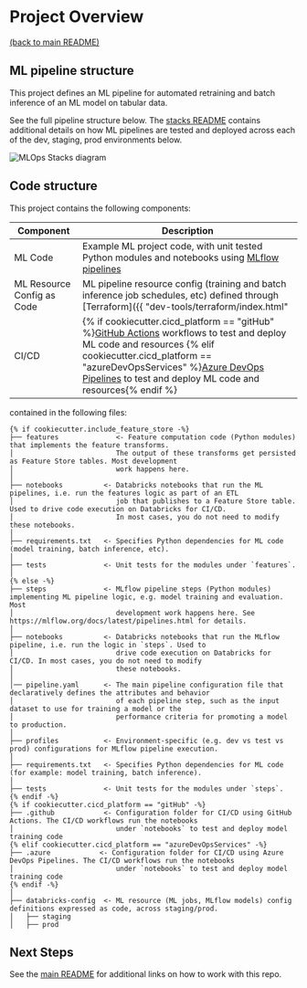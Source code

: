 # Project Overview

[(back to main README)](../README.md)

## ML pipeline structure
This project defines an ML pipeline for automated retraining and batch inference of an ML model
on tabular data.

See the full pipeline structure below. The [stacks README](https://github.com/databricks/mlops-stack/blob/main/Pipeline.md)
contains additional details on how ML pipelines are tested and deployed across each of the dev, staging, prod environments below.

![MLOps Stacks diagram](./images/mlops-stack-summary.png)


## Code structure
This project contains the following components:

| Component                  | Description                                                                                                                                     |
|----------------------------|-------------------------------------------------------------------------------------------------------------------------------------------------|
| ML Code                    | Example ML project code, with unit tested Python modules and notebooks using [MLflow pipelines](https://mlflow.org/docs/latest/pipelines.html)  |
| ML Resource Config as Code | ML pipeline resource config (training and batch inference job schedules, etc) defined through [Terraform]({{ "dev-tools/terraform/index.html"   | generate_doc_link(cookiecutter.cloud) }}) |
| CI/CD                      | {% if cookiecutter.cicd_platform == "gitHub" %}[GitHub Actions](https://github.com/actions) workflows to test and deploy ML code and resources {% elif cookiecutter.cicd_platform == "azureDevOpsServices" %}[Azure DevOps Pipelines](https://azure.microsoft.com/en-gb/products/devops/pipelines/) to test and deploy ML code and resources{% endif %}                                                 |

contained in the following files:

```
{% if cookiecutter.include_feature_store -%}
├── features              <- Feature computation code (Python modules) that implements the feature transforms. 
│                         The output of these transforms get persisted as Feature Store tables. Most development
│                         work happens here.
│
├── notebooks          <- Databricks notebooks that run the ML pipelines, i.e. run the features logic as part of an ETL
│                         job that publishes to a Feature Store table. Used to drive code execution on Databricks for CI/CD.
│                         In most cases, you do not need to modify these notebooks.
│
├── requirements.txt   <- Specifies Python dependencies for ML code (model training, batch inference, etc). 
│
├── tests              <- Unit tests for the modules under `features`.
│
{% else -%}
├── steps              <- MLflow pipeline steps (Python modules) implementing ML pipeline logic, e.g. model training and evaluation. Most
│                         development work happens here. See https://mlflow.org/docs/latest/pipelines.html for details.
│
├── notebooks          <- Databricks notebooks that run the MLflow pipeline, i.e. run the logic in `steps`. Used to
│                         drive code execution on Databricks for CI/CD. In most cases, you do not need to modify
│                         these notebooks.
│
│── pipeline.yaml      <- The main pipeline configuration file that declaratively defines the attributes and behavior
│                         of each pipeline step, such as the input dataset to use for training a model or the
│                         performance criteria for promoting a model to production.
│
├── profiles           <- Environment-specific (e.g. dev vs test vs prod) configurations for MLflow pipeline execution.
│
├── requirements.txt   <- Specifies Python dependencies for ML code (for example: model training, batch inference). 
│
├── tests              <- Unit tests for the modules under `steps`.
{% endif -%}
{% if cookiecutter.cicd_platform == "gitHub" -%}
├── .github            <- Configuration folder for CI/CD using GitHub Actions. The CI/CD workflows run the notebooks
│                         under `notebooks` to test and deploy model training code
{% elif cookiecutter.cicd_platform == "azureDevOpsServices" -%}
├── .azure            <- Configuration folder for CI/CD using Azure DevOps Pipelines. The CI/CD workflows run the notebooks
│                         under `notebooks` to test and deploy model training code
{% endif -%}
│
├── databricks-config  <- ML resource (ML jobs, MLflow models) config definitions expressed as code, across staging/prod.
│   ├── staging
│   ├── prod
```

## Next Steps
See the [main README](../README.md#using-this-repo) for additional links on how to work with this repo. 
